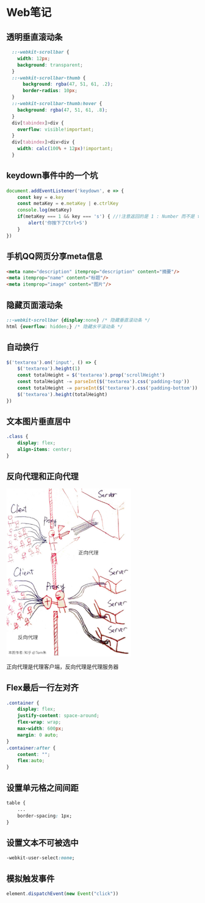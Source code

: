 # Web笔记

## 透明垂直滚动条
````css
  ::-webkit-scrollbar {
    width: 12px;
    background: transparent;
  }
  ::-webkit-scrollbar-thumb {
      background: rgba(47, 51, 61, .2);
      border-radius: 10px;
  }
  ::-webkit-scrollbar-thumb:hover {
    background: rgba(47, 51, 61, .8);
  }
  div[tabindex]>div {
    overflow: visible!important;
  }
  div[tabindex]>div>div {
    width: calc(100% + 12px)!important;
  }
````
## keydown事件中的一个坑
````js
document.addEventListener('keydown', e => {
    const key = e.key
    const metaKey = e.metaKey | e.ctrlKey
    console.log(metaKey)
    if(metaKey === 1 && key === 's') { //!注意返回的是 1 : Number 而不是 true : Boolean
        alert('你按下了Ctrl+S')  
    }
})
````
## 手机QQ网页分享meta信息
````html
<meta name="description" itemprop="description" content="摘要"/>
<meta itemprop="name" content="标题"/>
<meta itemprop="image" content="图片"/>
````
## 隐藏页面滚动条
````css
::-webkit-scrollbar {display:none} /* 隐藏垂直滚动条 */
html {overflow: hidden;} /* 隐藏水平滚动条 */
````
## 自动换行
````js
$('textarea').on('input', () => {
    $('textarea').height(1)
    const totalHeight = $('textarea').prop('scrollHeight') 
    const totalHeight -= parseInt($('textarea').css('padding-top'))
    const totalHeight -= parseInt($('textarea').css('padding-bottom'))
    $('textarea').height(totalHeight)
})
````
## 文本图片垂直居中
````css
.class {
    display: flex;
    align-items: center;
}
````
## 反向代理和正向代理

<img src="./images/reverse_proxy.png" height="440">

正向代理是代理客户端，反向代理是代理服务器

## Flex最后一行左对齐
````css
.container {
    display: flex;
    justify-content: space-around;
    flex-wrap: wrap;
    max-width: 600px;
    margin: 0 auto;
}
.container:after {
    content: "";
    flex:auto;
}
````
## 设置单元格之间间距
````css
table {
    ...
    border-spacing: 1px;
}
````
## 设置文本不可被选中
````css
-webkit-user-select:none;
````
## 模拟触发事件
````js
element.dispatchEvent(new Event("click"))
````